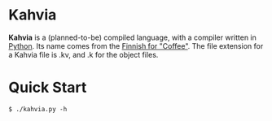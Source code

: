 # Kahvia

__Kahvia__ is a (planned-to-be) compiled language, with a compiler written in [Python](https://www.python.org/). Its name comes from the [Finnish for "Coffee"](https://en.wiktionary.org/wiki/kahvi). The file extension for a Kahvia file is .kv, and .k for the object files.

# Quick Start

```console
$ ./kahvia.py -h
```

